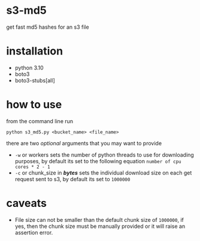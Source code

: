 # s3-md5
get fast md5 hashes for an s3 file
# installation
- python 3.10
- boto3
- boto3-stubs[all]

# how to use
from the command line run
```
python s3_md5.py <bucket_name> <file_name>
```
there are two *optional* arguments that you may want to provide
- `-w` or workers sets the number of python threads to use for downloading purposes, by default its set to the following equation `number of cpu cores * 2 - 1`
- `-c` or chunk_size in ***bytes*** sets the individual download size on each get request sent to s3, by default its set to `1000000`

# caveats

- File size can not be smaller than the default chunk size of `1000000`, if yes, then the chunk size must be manually provided or it will raise an assertion error.
